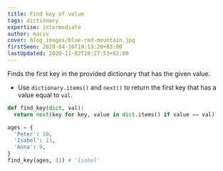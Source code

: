```yaml
---
title: Find key of value
tags: dictionary
expertise: intermediate
author: maciv
cover: blog_images/blue-red-mountain.jpg
firstSeen: 2020-04-16T19:13:20+03:00
lastUpdated: 2020-11-02T19:27:53+02:00
---
```


Finds the first key in the provided dictionary that has the given value.

- Use `dictionary.items()` and `next()` to return the first key that has a value equal to `val`.

```py
def find_key(dict, val):
  return next(key for key, value in dict.items() if value == val)
```

```py
ages = {
  'Peter': 10,
  'Isabel': 11,
  'Anna': 9,
}
find_key(ages, 11) # 'Isabel'
```
